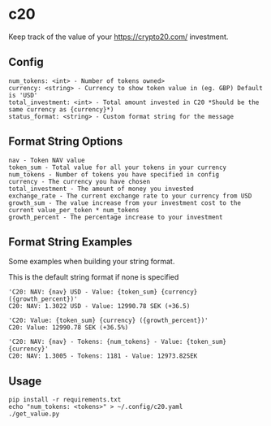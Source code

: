c20
===

Keep track of the value of your https://crypto20.com/ investment.

Config
------
```
num_tokens: <int> - Number of tokens owned>
currency: <string> - Currency to show token value in (eg. GBP) Default is 'USD'
total_investment: <int> - Total amount invested in C20 *Should be the same currency as {currency}*)
status_format: <string> - Custom format string for the message
```

Format String Options
---------------------
```
nav - Token NAV value
token_sum - Total value for all your tokens in your currency
num_tokens - Number of tokens you have specified in config
currency - The currency you have chosen
total_investment - The amount of money you invested
exchange_rate - The current exchange rate to your currency from USD
growth_sum - The value increase from your investment cost to the current value_per_token * num_tokens
growth_percent - The percentage increase to your investment
```

Format String Examples
----------------------
Some examples when building your string format.

This is the default string format if none is specified
```
'C20: NAV: {nav} USD - Value: {token_sum} {currency} ({growth_percent})'
C20: NAV: 1.3022 USD - Value: 12990.78 SEK (+36.5)
```

```
'C20: Value: {token_sum} {currency} ({growth_percent})'
C20: Value: 12990.78 SEK (+36.5%)
```

```
'C20: NAV: {nav} - Tokens: {num_tokens} - Value: {token_sum}{currency}'
C20: NAV: 1.3005 - Tokens: 1181 - Value: 12973.82SEK
```

Usage
-----
```
pip install -r requirements.txt
echo "num_tokens: <tokens>" > ~/.config/c20.yaml
./get_value.py
```

